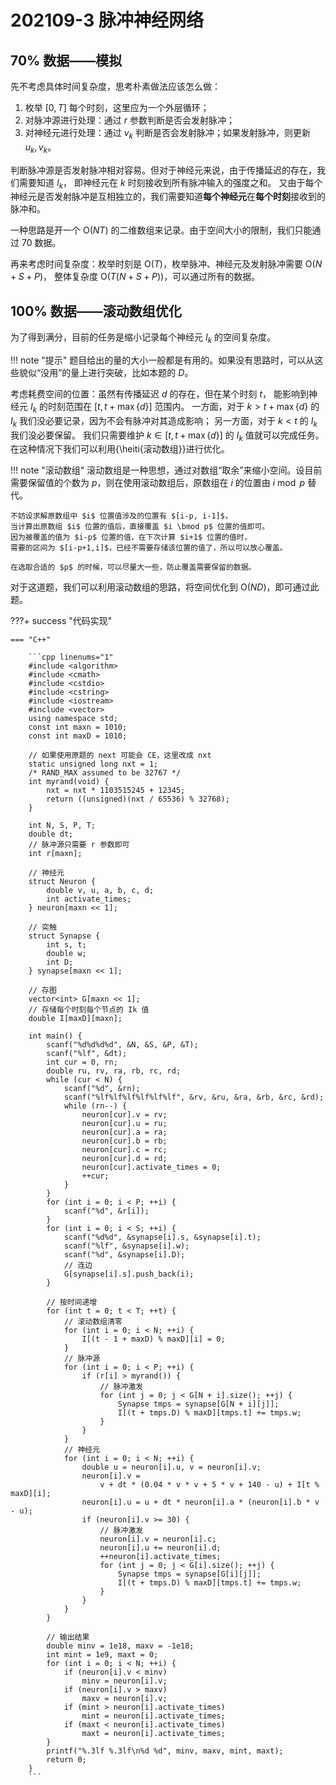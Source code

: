 # 202109-3 脉冲神经网络

## 70% 数据——模拟

先不考虑具体时间复杂度，思考朴素做法应该怎么做：

1. 枚举 $[0,T]$ 每个时刻，这里应为一个外层循环；
2. 对脉冲源进行处理：通过 $r$ 参数判断是否会发射脉冲；
3. 对神经元进行处理：通过 $v_k$ 判断是否会发射脉冲；如果发射脉冲，则更新 $u_k,v_k$。

判断脉冲源是否发射脉冲相对容易。但对于神经元来说，由于传播延迟的存在，我们需要知道 $I_k$，
即神经元在 $k$ 时刻接收到所有脉冲输入的强度之和。
又由于每个神经元是否发射脉冲是互相独立的，我们需要知道**每个神经元**在**每个时刻**接收到的脉冲和。

一种思路是开一个 $\mathrm{O}(NT)$ 的二维数组来记录。由于空间大小的限制，我们只能通过 $70%$ 数据。

再来考虑时间复杂度：枚举时刻是 $\mathrm{O}(T)$，枚举脉冲、神经元及发射脉冲需要 $\mathrm{O}(N+S+P)$，
整体复杂度 $\mathrm{O}(T(N+S+P))$，可以通过所有的数据。

## 100% 数据——滚动数组优化

为了得到满分，目前的任务是缩小记录每个神经元 $I_k$ 的空间复杂度。

!!! note "提示"
    题目给出的量的大小一般都是有用的。如果没有思路时，可以从这些貌似“没用”的量上进行突破，比如本题的 $D$。

考虑耗费空间的位置：虽然有传播延迟 $d$ 的存在，但在某个时刻 $t$，
能影响到神经元 $I_k$ 的时刻范围在 $[t, t+\max\{d\}]$ 范围内。
一方面，对于 $k>t+\max\{d\}$ 的 $I_k$ 我们没必要记录，因为不会有脉冲对其造成影响；
另一方面，对于 $k<t$ 的 $I_k$ 我们没必要保留。
我们只需要维护 $k\in [t, t+\max\{d\}]$ 的 $I_k$ 值就可以完成任务。
在这种情况下我们可以利用{\heiti{滚动数组}}进行优化。

!!! note "滚动数组" 
    滚动数组是一种思想，通过对数组“取余”来缩小空间。设目前需要保留值的个数为 $p$，则在使用滚动数组后，原数组在 $i$ 的位置由 $i \bmod p$ 替代。

    不妨设求解原数组中 $i$ 位置值涉及的位置有 $[i-p, i-1]$，
    当计算出原数组 $i$ 位置的值后，直接覆盖 $i \bmod p$ 位置的值即可。
    因为被覆盖的值为 $i-p$ 位置的值，在下次计算 $i+1$ 位置的值时，
    需要的区间为 $[i-p+1,i]$，已经不需要存储该位置的值了，所以可以放心覆盖。

    在选取合适的 $p$ 的时候，可以尽量大一些，防止覆盖需要保留的数据。

对于这道题，我们可以利用滚动数组的思路，将空间优化到 $\mathrm{O}(ND)$，即可通过此题。

<a id="code1"></a>

???+ success "代码实现"

    === "C++"

        ```cpp linenums="1"
        #include <algorithm>
        #include <cmath>
        #include <cstdio>
        #include <cstring>
        #include <iostream>
        #include <vector>
        using namespace std;
        const int maxn = 1010;
        const int maxD = 1010;

        // 如果使用原题的 next 可能会 CE，这里改成 nxt
        static unsigned long nxt = 1;
        /* RAND_MAX assumed to be 32767 */
        int myrand(void) {
            nxt = nxt * 1103515245 + 12345;
            return ((unsigned)(nxt / 65536) % 32768);
        }

        int N, S, P, T;
        double dt;
        // 脉冲源只需要 r 参数即可
        int r[maxn];

        // 神经元
        struct Neuron {
            double v, u, a, b, c, d;
            int activate_times;
        } neuron[maxn << 1];

        // 突触
        struct Synapse {
            int s, t;
            double w;
            int D;
        } synapse[maxn << 1];

        // 存图
        vector<int> G[maxn << 1];
        // 存储每个时刻每个节点的 Ik 值
        double I[maxD][maxn];

        int main() {
            scanf("%d%d%d%d", &N, &S, &P, &T);
            scanf("%lf", &dt);
            int cur = 0, rn;
            double ru, rv, ra, rb, rc, rd;
            while (cur < N) {
                scanf("%d", &rn);
                scanf("%lf%lf%lf%lf%lf%lf", &rv, &ru, &ra, &rb, &rc, &rd);
                while (rn--) {
                    neuron[cur].v = rv;
                    neuron[cur].u = ru;
                    neuron[cur].a = ra;
                    neuron[cur].b = rb;
                    neuron[cur].c = rc;
                    neuron[cur].d = rd;
                    neuron[cur].activate_times = 0;
                    ++cur;
                }
            }
            for (int i = 0; i < P; ++i) {
                scanf("%d", &r[i]);
            }
            for (int i = 0; i < S; ++i) {
                scanf("%d%d", &synapse[i].s, &synapse[i].t);
                scanf("%lf", &synapse[i].w);
                scanf("%d", &synapse[i].D);
                // 连边
                G[synapse[i].s].push_back(i);
            }

            // 按时间递增
            for (int t = 0; t < T; ++t) {
                // 滚动数组清零
                for (int i = 0; i < N; ++i) {
                    I[(t - 1 + maxD) % maxD][i] = 0;
                }
                // 脉冲源
                for (int i = 0; i < P; ++i) {
                    if (r[i] > myrand()) {
                        // 脉冲激发
                        for (int j = 0; j < G[N + i].size(); ++j) {
                            Synapse tmps = synapse[G[N + i][j]];
                            I[(t + tmps.D) % maxD][tmps.t] += tmps.w;
                        }
                    }
                }
                // 神经元
                for (int i = 0; i < N; ++i) {
                    double u = neuron[i].u, v = neuron[i].v;
                    neuron[i].v =
                        v + dt * (0.04 * v * v + 5 * v + 140 - u) + I[t % maxD][i];
                    neuron[i].u = u + dt * neuron[i].a * (neuron[i].b * v - u);
                    if (neuron[i].v >= 30) {
                        // 脉冲激发
                        neuron[i].v = neuron[i].c;
                        neuron[i].u += neuron[i].d;
                        ++neuron[i].activate_times;
                        for (int j = 0; j < G[i].size(); ++j) {
                            Synapse tmps = synapse[G[i][j]];
                            I[(t + tmps.D) % maxD][tmps.t] += tmps.w;
                        }
                    }
                }
            }

            // 输出结果
            double minv = 1e18, maxv = -1e18;
            int mint = 1e9, maxt = 0;
            for (int i = 0; i < N; ++i) {
                if (neuron[i].v < minv)
                    minv = neuron[i].v;
                if (neuron[i].v > maxv)
                    maxv = neuron[i].v;
                if (mint > neuron[i].activate_times)
                    mint = neuron[i].activate_times;
                if (maxt < neuron[i].activate_times)
                    maxt = neuron[i].activate_times;
            }
            printf("%.3lf %.3lf\n%d %d", minv, maxv, mint, maxt);
            return 0;
        }
        ```
